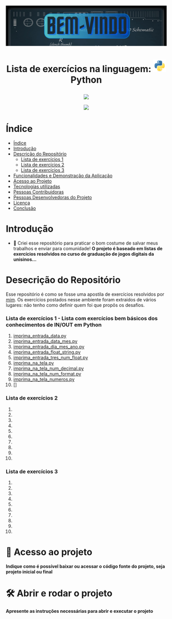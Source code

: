 ![Blueprint Bem-Vindo](https://raw.githubusercontent.com/GabrielPonzoni/projetos_py/lista-exercicios-1/background.png)
<h1 align="center"> Lista de exercícios na linguagem: <img src="https://raw.githubusercontent.com/devicons/devicon/master/icons/python/python-original.svg" alt="python" width="40" height="40"/> Python</a> </p>
</h1>

<p align="center">
<img src="https://img.shields.io/static/v1?label=status&message=em desenvolvimento&color=blue&style=plastic&logo=visualstudiocode&logoColor=blue">
</p>

<p align="center">
<img src="https://img.shields.io/github/followers/GabrielPonzoni?label=Seguidores&style=social">
</p>

# Índice 

* [Índice](#índice)
* [Introdução](#introdução)
* [Descrição do Repositório](https://github.com/GabrielPonzoni/projetos_py/edit/lista-exercicios-1/README.md#desecri%C3%A7%C3%A3o-do-reposit%C3%B3rio)
  * [Lista de exercícios 1](https://github.com/GabrielPonzoni/projetos_py/edit/lista-exercicios-1/README.md#lista-de-exerc%C3%ADcios-1)
  * [Lista de exercícios 2](https://github.com/GabrielPonzoni/projetos_py/edit/lista-exercicios-1/README.md#lista-de-exerc%C3%ADcios-2)
  * [Lista de exercícios 3](https://github.com/GabrielPonzoni/projetos_py/edit/lista-exercicios-1/README.md#lista-de-exerc%C3%ADcios-2)
* [Funcionalidades e Demonstração da Aplicação](#funcionalidades-e-demonstração-da-aplicação)
* [Acesso ao Projeto](#acesso-ao-projeto)
* [Tecnologias utilizadas](#tecnologias-utilizadas)
* [Pessoas Contribuidoras](#pessoas-contribuidoras)
* [Pessoas Desenvolvedoras do Projeto](#pessoas-desenvolvedoras)
* [Licença](#licença)
* [Conclusão](#conclusão)

# Introdução

- 🔭 Criei esse repositório para praticar o bom costume de salvar meus trabalhos e enviar para comunidade! __O projeto é baseado em listas de exercícios resolvidos no curso de graduação de jogos digitais da unisinos...__

# Desecrição do Repositório

Esse repositório é como se fosse uma apostila de exercícios resolvidos por [mim](https://github.com/GabrielPonzoni). Os exercícios postados nesse ambiente foram extraidos de vários lugares: não tenho como definir quem foi que propôs os desafios. 

### Lista de exercícios 1 - Lista com exercícios bem básicos dos conhecimentos de IN/OUT em Python
 1. [imprima_entrada_data.py](https://github.com/GabrielPonzoni/projetos_py/blob/main/Atividades1/imprima_entrada_data.py)
 2. [imprima_entrada_data_mes.py](https://github.com/GabrielPonzoni/projetos_py/blob/main/Atividades1/imprima_entrada_data_mes.py)
 3. [imprima_entrada_dia_mes_ano.py](https://github.com/GabrielPonzoni/projetos_py/blob/main/Atividades1/imprima_entrada_dia_mes_ano.py)
 4. [imprima_entrada_float_string.py](https://github.com/GabrielPonzoni/projetos_py/blob/main/Atividades1/imprima_entrada_float_string.py)
 5. [imprima_entrada_tres_num_float.py](https://github.com/GabrielPonzoni/projetos_py/blob/main/Atividades1/imprima_entrada_tres_num_float.py)
 6. [imprima_na_tela.py](https://github.com/GabrielPonzoni/projetos_py/blob/main/Atividades1/imprima_na_tela.py)
 7. [imprima_na_tela_num_decimal.py](https://github.com/GabrielPonzoni/projetos_py/blob/main/Atividades1/imprima_na_tela_num_decimal.py)
 8. [imprima_na_tela_num_format.py](https://github.com/GabrielPonzoni/projetos_py/blob/main/Atividades1/imprima_na_tela_num_format.py)
 9. [imprima_na_tela_numeros.py](https://github.com/GabrielPonzoni/projetos_py/blob/main/Atividades1/imprima_na_tela_numeros.py)
 10. []
### Lista de exercícios 2
 1.
 2.
 3.
 4.
 5.
 6.
 7.
 8.
 9.
 10.
### Lista de exercícios 3
 1.
 2.
 3.
 4.
 5.
 6.
 7.
 8.
 9.
 10.
# 📁 Acesso ao projeto

**Indique como é possível baixar ou acessar o código fonte do projeto, seja projeto inicial ou final**

# 🛠️ Abrir e rodar o projeto

**Apresente as instruções necessárias para abrir e executar o projeto**

